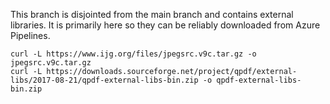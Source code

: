 This branch is disjointed from the main branch and contains external libraries. It is primarily here so they can be reliably downloaded from Azure Pipelines.

```
curl -L https://www.ijg.org/files/jpegsrc.v9c.tar.gz -o jpegsrc.v9c.tar.gz
curl -L https://downloads.sourceforge.net/project/qpdf/external-libs/2017-08-21/qpdf-external-libs-bin.zip -o qpdf-external-libs-bin.zip
```
